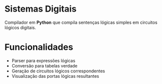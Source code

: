 # Sistemas Digitais

Compilador em **Python** que compila sentenças lógicas simples em circuitos lógicos digitais.  

# Funcionalidades
- Parser para expressões lógicas
- Conversão para tabelas verdade
- Geração de circuitos lógicos correspondentes
- Visualização das portas lógicas resultantes
